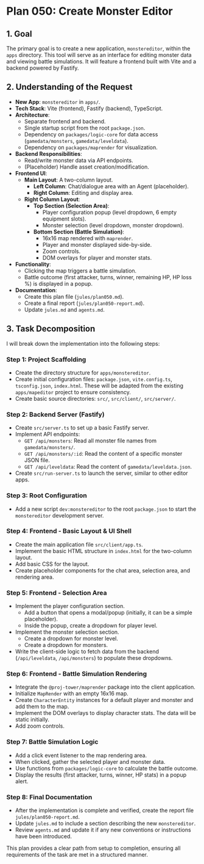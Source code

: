 # Plan 050: Create Monster Editor

## 1. Goal

The primary goal is to create a new application, `monstereditor`, within the `apps` directory. This tool will serve as an interface for editing monster data and viewing battle simulations. It will feature a frontend built with Vite and a backend powered by Fastify.

## 2. Understanding of the Request

- **New App**: `monstereditor` in `apps/`.
- **Tech Stack**: Vite (frontend), Fastify (backend), TypeScript.
- **Architecture**:
    - Separate frontend and backend.
    - Single startup script from the root `package.json`.
    - Dependency on `packages/logic-core` for data access (`gamedata/monsters`, `gamedata/leveldata`).
    - Dependency on `packages/maprender` for visualization.
- **Backend Responsibilities**:
    - Read/write monster data via API endpoints.
    - (Placeholder) Handle asset creation/modification.
- **Frontend UI**:
    - **Main Layout**: A two-column layout.
        - **Left Column**: Chat/dialogue area with an Agent (placeholder).
        - **Right Column**: Editing and display area.
    - **Right Column Layout**:
        - **Top Section (Selection Area)**:
            - Player configuration popup (level dropdown, 6 empty equipment slots).
            - Monster selection (level dropdown, monster dropdown).
        - **Bottom Section (Battle Simulation)**:
            - 16x16 map rendered with `maprender`.
            - Player and monster displayed side-by-side.
            - Zoom controls.
            - DOM overlays for player and monster stats.
- **Functionality**:
    - Clicking the map triggers a battle simulation.
    - Battle outcome (first attacker, turns, winner, remaining HP, HP loss %) is displayed in a popup.
- **Documentation**:
    - Create this plan file (`jules/plan050.md`).
    - Create a final report (`jules/plan050-report.md`).
    - Update `jules.md` and `agents.md`.

## 3. Task Decomposition

I will break down the implementation into the following steps:

### Step 1: Project Scaffolding
- Create the directory structure for `apps/monstereditor`.
- Create initial configuration files: `package.json`, `vite.config.ts`, `tsconfig.json`, `index.html`. These will be adapted from the existing `apps/mapeditor` project to ensure consistency.
- Create basic source directories: `src/`, `src/client/`, `src/server/`.

### Step 2: Backend Server (Fastify)
- Create `src/server.ts` to set up a basic Fastify server.
- Implement API endpoints:
    - `GET /api/monsters`: Read all monster file names from `gamedata/monsters/`.
    - `GET /api/monsters/:id`: Read the content of a specific monster JSON file.
    - `GET /api/leveldata`: Read the content of `gamedata/leveldata.json`.
- Create `src/run-server.ts` to launch the server, similar to other editor apps.

### Step 3: Root Configuration
- Add a new script `dev:monstereditor` to the root `package.json` to start the `monstereditor` development server.

### Step 4: Frontend - Basic Layout & UI Shell
- Create the main application file `src/client/app.ts`.
- Implement the basic HTML structure in `index.html` for the two-column layout.
- Add basic CSS for the layout.
- Create placeholder components for the chat area, selection area, and rendering area.

### Step 5: Frontend - Selection Area
- Implement the player configuration section.
    - Add a button that opens a modal/popup (initially, it can be a simple placeholder).
    - Inside the popup, create a dropdown for player level.
- Implement the monster selection section.
    - Create a dropdown for monster level.
    - Create a dropdown for monsters.
- Write the client-side logic to fetch data from the backend (`/api/leveldata`, `/api/monsters`) to populate these dropdowns.

### Step 6: Frontend - Battle Simulation Rendering
- Integrate the `@proj-tower/maprender` package into the client application.
- Initialize `MapRender` with an empty 16x16 map.
- Create `CharacterEntity` instances for a default player and monster and add them to the map.
- Implement the DOM overlays to display character stats. The data will be static initially.
- Add zoom controls.

### Step 7: Battle Simulation Logic
- Add a click event listener to the map rendering area.
- When clicked, gather the selected player and monster data.
- Use functions from `packages/logic-core` to calculate the battle outcome.
- Display the results (first attacker, turns, winner, HP stats) in a popup alert.

### Step 8: Final Documentation
- After the implementation is complete and verified, create the report file `jules/plan050-report.md`.
- Update `jules.md` to include a section describing the new `monstereditor`.
- Review `agents.md` and update it if any new conventions or instructions have been introduced.

This plan provides a clear path from setup to completion, ensuring all requirements of the task are met in a structured manner.
